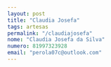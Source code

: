 ```yaml
---
layout: post
title: "Claudia Josefa"
tags: artesas
permalink: "/claudiajosefa"
nome: "Claudia Josefa da Silva"
numero: 81997323928
email: "perola07c@outlook.com"
---
```



  
